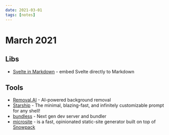 ```yaml
---
date: 2021-03-01
tags: [notes]
---
```


# March 2021

## Libs

* [Svelte in Markdown](https://mdsvex.pngwn.io/) - embed Svelte directly to Markdown

## Tools

* [Removal.AI](https://removal.ai/) - AI-powered background removal
* [Starship](https://starship.rs/) - The minimal, blazing-fast, and infinitely customizable prompt for any shell!
* [bundless](https://github.com/remorses/bundless) - Next gen dev server and bundler 
* [microsite](https://github.com/natemoo-re/microsite) - is a fast, opinionated static-site generator built on top of [Snowpack](https://www.snowpack.dev)
